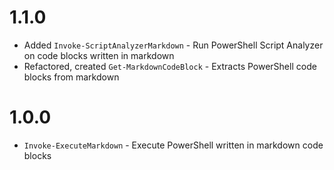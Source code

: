 # 1.1.0

- Added `Invoke-ScriptAnalyzerMarkdown` - Run PowerShell Script Analyzer on code blocks written in markdown
- Refactored, created `Get-MarkdownCodeBlock` - Extracts PowerShell code blocks from markdown

# 1.0.0
- `Invoke-ExecuteMarkdown` - Execute PowerShell written in markdown code blocks